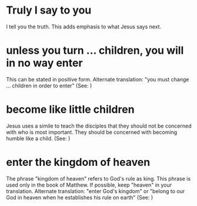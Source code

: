 
# Truly I say to you
I tell you the truth. This adds emphasis to what Jesus says next.

# unless you turn ... children, you will in no way enter
This can be stated in positive form. Alternate translation: "you must change ... children in order to enter" (See: )

# become like little children
Jesus uses a simile to teach the disciples that they should not be concerned with who is most important. They should be concerned with becoming humble like a child. (See: )

# enter the kingdom of heaven
The phrase "kingdom of heaven" refers to God's rule as king. This phrase is used only in the book of Matthew. If possible, keep "heaven" in your translation. Alternate translation: "enter God's kingdom" or "belong to our God in heaven when he establishes his rule on earth" (See: )